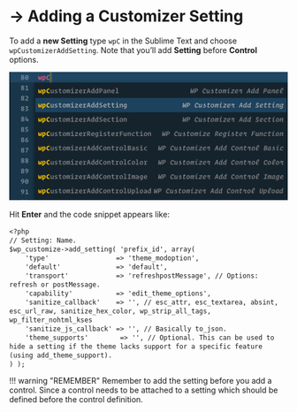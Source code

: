 # → Adding a Customizer Setting

To add a **new Setting** type `wpC` in the Sublime Text and choose `wpCustomizerAddSetting`. Note that you’ll add **Setting** before **Control** options.

![](/media/6.png)

Hit **Enter** and the code snippet appears like:

```
<?php
// Setting: Name.
$wp_customize->add_setting( 'prefix_id', array(
    'type'                 => 'theme_modoption',
    'default'              => 'default',
    'transport'            => 'refreshpostMessage', // Options: refresh or postMessage.
    'capability'           => 'edit_theme_options',
    'sanitize_callback'    => '', // esc_attr, esc_textarea, absint, esc_url_raw, sanitize_hex_color, wp_strip_all_tags, wp_filter_nohtml_kses 
    'sanitize_js_callback' => '', // Basically to_json.
    'theme_supports'        => '', // Optional. This can be used to hide a setting if the theme lacks support for a specific feature (using add_theme_support).
) );
```

!!! warning "REMEMBER" 
    Remember to add the setting before you add a control. Since a control needs to be attached to a setting which should be defined before the control definition.
